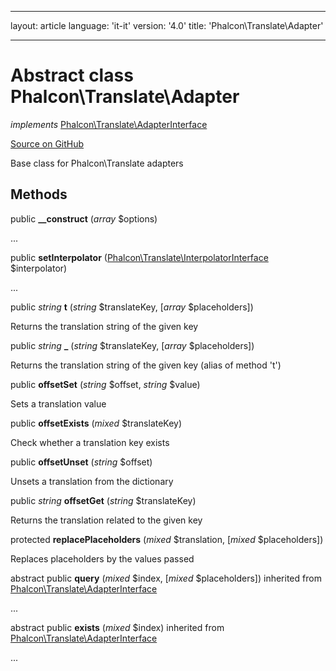 * * *

layout: article language: 'it-it' version: '4.0' title: 'Phalcon\Translate\Adapter'

* * *

# Abstract class **Phalcon\Translate\Adapter**

*implements* [Phalcon\Translate\AdapterInterface](/4.0/en/api/Phalcon_Translate_AdapterInterface)

<a href="https://github.com/phalcon/cphalcon/tree/v4.0.0/phalcon/translate/adapter.zep" class="btn btn-default btn-sm">Source on GitHub</a>

Base class for Phalcon\Translate adapters

## Methods

public **__construct** (*array* $options)

...

public **setInterpolator** ([Phalcon\Translate\InterpolatorInterface](/4.0/en/api/Phalcon_Translate_InterpolatorInterface) $interpolator)

...

public *string* **t** (*string* $translateKey, [*array* $placeholders])

Returns the translation string of the given key

public *string* **_** (*string* $translateKey, [*array* $placeholders])

Returns the translation string of the given key (alias of method 't')

public **offsetSet** (*string* $offset, *string* $value)

Sets a translation value

public **offsetExists** (*mixed* $translateKey)

Check whether a translation key exists

public **offsetUnset** (*string* $offset)

Unsets a translation from the dictionary

public *string* **offsetGet** (*string* $translateKey)

Returns the translation related to the given key

protected **replacePlaceholders** (*mixed* $translation, [*mixed* $placeholders])

Replaces placeholders by the values passed

abstract public **query** (*mixed* $index, [*mixed* $placeholders]) inherited from [Phalcon\Translate\AdapterInterface](/4.0/en/api/Phalcon_Translate_AdapterInterface)

...

abstract public **exists** (*mixed* $index) inherited from [Phalcon\Translate\AdapterInterface](/4.0/en/api/Phalcon_Translate_AdapterInterface)

...